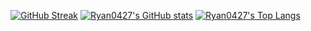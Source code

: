 [![GitHub Streak](https://github-readme-streak-stats-two-pi.vercel.app?user=Ryan0427&theme=dark)](https://git.io/streak-stats)
[![Ryan0427's GitHub stats](https://github-readme-stats.vercel.app/api?username=Ryan0427&show_icons=true&count&count_private=true_private=true&theme=dark)](https://github.com/Ryan0427)
[![Ryan0427's Top Langs](https://github-readme-stats.vercel.app/api/top-langs/?username=Ryan0427&count_private=true&layout=compact&theme=dark)](https://github.com/Ryan0427)
<!--
**Ryan0427/Ryan0427** is a ✨ _special_ ✨ repository because its `README.md` (this file) appears on your GitHub profile.

Here are some ideas to get you started:

- 🔭 I’m currently working on ...
- 🌱 I’m currently learning ...
- 👯 I’m looking to collaborate on ...
- 🤔 I’m looking for help with ...
- 💬 Ask me about ...
- 📫 How to reach me: ...
- 😄 Pronouns: ...
- ⚡ Fun fact: ...
-->
